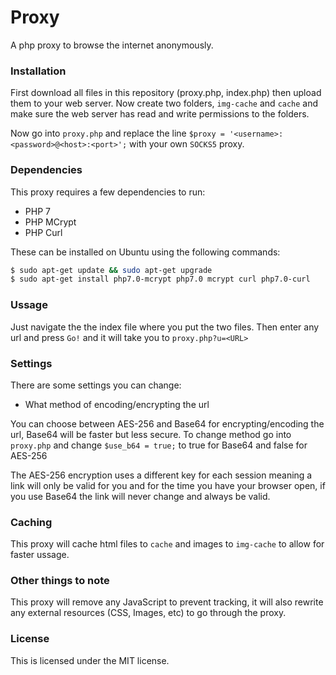 # Proxy
A php proxy to browse the internet anonymously.

### Installation

First download all files in this repository (proxy.php, index.php) then upload them to your web server. 
Now create two folders, `img-cache` and `cache` and make sure the web server has read and write permissions to the folders.

Now go into `proxy.php` and replace the line `$proxy = '<username>:<password>@<host>:<port>';` with your own `SOCKS5` proxy.

### Dependencies

This proxy requires a few dependencies to run:

  - PHP 7
  - PHP MCrypt
  - PHP Curl
  
These can be installed on Ubuntu using the following commands:

```sh
$ sudo apt-get update && sudo apt-get upgrade
$ sudo apt-get install php7.0-mcrypt php7.0 mcrypt curl php7.0-curl
```

### Ussage

Just navigate the the index file where you put the two files. Then enter any url and press `Go!` and it will take you to `proxy.php?u=<URL>`

### Settings

There are some settings you can change:

  - What method of encoding/encrypting the url
  
You can choose between AES-256 and Base64 for encrypting/encoding the url, Base64 will be faster but less secure. To change method go into `proxy.php` and change `$use_b64 = true;` to true for Base64 and false for AES-256

The AES-256 encryption uses a different key for each session meaning a link will only be valid for you and for the time you have your browser open, if you use Base64 the link will never change and always be valid.

### Caching

This proxy will cache html files to `cache` and images to `img-cache` to allow for faster ussage.

### Other things to note

This proxy will remove any JavaScript to prevent tracking, it will also rewrite any external resources (CSS, Images, etc) to go through the proxy.

### License

This is licensed under the MIT license.
